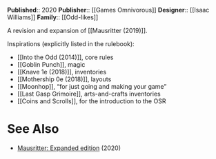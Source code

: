 **Published**:: 2020
**Publisher**:: [[Games Omnivorous]]
**Designer**:: [[Isaac Williams]]
**Family**:: [[Odd-likes]]

A revision and expansion of [[Mausritter (2019)]].

Inspirations (explicitly listed in the rulebook):
- [[Into the Odd (2014)]], core rules
- [[Goblin Punch]], magic
- [[Knave 1e (2018)]], inventories
- [[Mothership 0e (2018)]], layouts
- [[Moonhop]], “for just going and making your game”
- [[Last Gasp Grimoire]], arts-and-crafts inventories
- [[Coins and Scrolls]], for the introduction to the OSR
# See Also

- [Mausritter: Expanded edition](https://losing.games/2020-11-25-mausritter-expanded/) (2020)